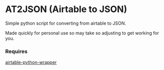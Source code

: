 # AT2JSON (Airtable to JSON)

Simple python script for converting from airtable to JSON.

Made quickly for personal use so may take so adjusting to get working for you.

### Requires
[airtable-python-wrapper](https://github.com/gtalarico/airtable-python-wrapper)

